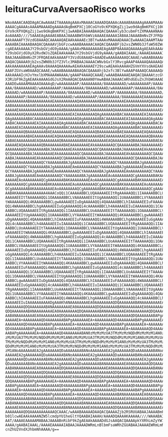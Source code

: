 # leituraCurvaAversaoRisco works

    WAoAAAACAAQDAgACAwAAAAITAAAAAgAAAxMAAAACAAAADQAAAAcAAAABAAAAAgAAAAMAAAAE
    AAAACgAAAAsAAAAMAAAADgAAAAdAqBmKPXCj10CoGYo9cKPXQKgZij1wo9dAqBmKPXCj10Co
    GYo9cKPXQKgZij1wo9dAqBmKPXCj1wAABAIAAAABAAQACQAAAAlyb3cubmFtZXMAAAANAAAA
    AoAAAAD////5AAAEAgAAAAEABAAJAAAABW5hbWVzAAAAEAAAAAIABAAJAAAABmNvZFJFRQAE
    AAkAAAAFY3VzdG8AAAQCAAAAAQAEAAkAAAAEc3BlYwAAAxMAAAADAAACEwAAAAIAAAMTAAAA
    AAAABAIAAAABAAQACQAAAAVjbGFzcwAAABAAAAACAAQACQAAABFjb2xsZWN0b3JfaW50ZWdl
    cgAEAAkAAAAJY29sbGVjdG9yAAAA/gAAAxMAAAAAAAAEAgAABP8AAAAQAAAAAgAEAAkAAAAQ
    Y29sbGVjdG9yX2RvdWJsZQAEAAkAAAAJY29sbGVjdG9yAAAA/gAABAIAAAL/AAAAEAAAAAIA
    BAAJAAAABmNvZFJFRQAEAAkAAAAFY3VzdG8AAAD+AAADEwAAAAAAAAQCAAAE/wAAABAAAAAC
    AAQACQAAAA9jb2xsZWN0b3JfZ3Vlc3MABAAJAAAACWNvbGxlY3RvcgAAAP4AAAAQAAAAAQAE
    AAkAAAAAAAAEAgAAAv8AAAAQAAAAAwAEAAkAAAAEY29scwAEAAkAAAAHZGVmYXVsdAAEAAkA
    AAAFZGVsaW0AAAQCAAAE/wAAABAAAAABAAQACQAAAAhjb2xfc3BlYwAAAP4AAAQCAAAAAQAE
    AAkAAAAIcHJvYmxlbXMAAAAWAAAA/gAAAP4AAAQCAAAE/wAAABAAAAAEAAQACQAAAAtzcGVj
    X3RibF9kZgAEAAkAAAAGdGJsX2RmAAQACQAAAAN0YmwABAAJAAAACmRhdGEuZnJhbWUAAAD+
    AAADEwAAAAMAAAAOAAAAqD/wAAAAAAAAP/AAAAAAAAA/8AAAAAAAAD/wAAAAAAAAP/AAAAAA
    AAA/8AAAAAAAAD/wAAAAAAAAP/AAAAAAAAA/8AAAAAAAAD/wAAAAAAAAP/AAAAAAAAA/8AAA
    AAAAAD/wAAAAAAAAP/AAAAAAAAA/8AAAAAAAAD/wAAAAAAAAP/AAAAAAAAA/8AAAAAAAAD/w
    AAAAAAAAP/AAAAAAAAA/8AAAAAAAAD/wAAAAAAAAP/AAAAAAAAA/8AAAAAAAAEAAAAAAAAAA
    QAAAAAAAAABAAAAAAAAAAEAAAAAAAAAAQAAAAAAAAABAAAAAAAAAAEAAAAAAAAAAQAAAAAAA
    AABAAAAAAAAAAEAAAAAAAAAAQAAAAAAAAABAAAAAAAAAAEAAAAAAAAAAQAAAAAAAAABAAAAA
    AAAAAEAAAAAAAAAAQAAAAAAAAABAAAAAAAAAAEAAAAAAAAAAQAAAAAAAAABAAAAAAAAAAEAA
    AAAAAAAAQAAAAAAAAABAAAAAAAAAAEAIAAAAAAAAQAgAAAAAAABACAAAAAAAAEAIAAAAAAAA
    QAgAAAAAAABACAAAAAAAAEAIAAAAAAAAQAgAAAAAAABACAAAAAAAAEAIAAAAAAAAQAgAAAAA
    AABACAAAAAAAAEAIAAAAAAAAQAgAAAAAAABACAAAAAAAAEAIAAAAAAAAQAgAAAAAAABACAAA
    AAAAAEAIAAAAAAAAQAgAAAAAAABACAAAAAAAAEAIAAAAAAAAQAgAAAAAAABACAAAAAAAAEAQ
    AAAAAAAAQBAAAAAAAABAEAAAAAAAAEAQAAAAAAAAQBAAAAAAAABAEAAAAAAAAEAQAAAAAAAA
    QBAAAAAAAABAEAAAAAAAAEAQAAAAAAAAQBAAAAAAAABAEAAAAAAAAEAQAAAAAAAAQBAAAAAA
    AABAEAAAAAAAAEAQAAAAAAAAQBAAAAAAAABAEAAAAAAAAEAQAAAAAAAAQBAAAAAAAABAEAAA
    AAAAAEAQAAAAAAAAQBAAAAAAAABAEAAAAAAAAEAkAAAAAAAAQCQAAAAAAABAJAAAAAAAAEAk
    AAAAAAAAQCQAAAAAAABAJAAAAAAAAEAkAAAAAAAAQCQAAAAAAABAJAAAAAAAAEAkAAAAAAAA
    QCQAAAAAAABAJAAAAAAAAEAkAAAAAAAAQCQAAAAAAABAJAAAAAAAAEAkAAAAAAAAQCQAAAAA
    AABAJAAAAAAAAEAkAAAAAAAAQCQAAAAAAABAJAAAAAAAAEAkAAAAAAAAQCQAAAAAAABAJAAA
    AAAAAEAmAAAAAAAAQCYAAAAAAABAJgAAAAAAAEAmAAAAAAAAQCYAAAAAAABAJgAAAAAAAEAm
    AAAAAAAAQCYAAAAAAABAJgAAAAAAAEAmAAAAAAAAQCYAAAAAAABAJgAAAAAAAEAmAAAAAAAA
    QCYAAAAAAABAJgAAAAAAAEAmAAAAAAAAQCYAAAAAAABAJgAAAAAAAEAmAAAAAAAAQCYAAAAA
    AABAJgAAAAAAAEAmAAAAAAAAQCYAAAAAAABAJgAAAAAAAEAoAAAAAAAAQCgAAAAAAABAKAAA
    AAAAAEAoAAAAAAAAQCgAAAAAAABAKAAAAAAAAEAoAAAAAAAAQCgAAAAAAABAKAAAAAAAAEAo
    AAAAAAAAQCgAAAAAAABAKAAAAAAAAEAoAAAAAAAAQCgAAAAAAABAKAAAAAAAAEAoAAAAAAAA
    QCgAAAAAAABAKAAAAAAAAEAoAAAAAAAAQCgAAAAAAABAKAAAAAAAAEAoAAAAAAAAQCgAAAAA
    AABAKAAAAAAAAAAAAA4AAACoQQi1CAAAAABBCLUQAAAAAEEItRgAAAAAQQi1IAAAAABBCLUo
    AAAAAEEItTAAAAAAQQi1OAAAAABBCLVAAAAAAEEItUgAAAAAQQi1UAAAAABBCLVYAAAAAEEI
    tWAAAAAAQQi4KAAAAABBCLgwAAAAAEEIuDgAAAAAQQi4QAAAAABBCLhIAAAAAEEIuFAAAAAA
    QQi4WAAAAABBCLhgAAAAAEEIuGgAAAAAQQi4cAAAAABBCLh4AAAAAEEIuIAAAAAAQQi1CAAA
    AABBCLUQAAAAAEEItRgAAAAAQQi1IAAAAABBCLUoAAAAAEEItTAAAAAAQQi1OAAAAABBCLVA
    AAAAAEEItUgAAAAAQQi1UAAAAABBCLVYAAAAAEEItWAAAAAAQQi4KAAAAABBCLgwAAAAAEEI
    uDgAAAAAQQi4QAAAAABBCLhIAAAAAEEIuFAAAAAAQQi4WAAAAABBCLhgAAAAAEEIuGgAAAAA
    QQi4cAAAAABBCLh4AAAAAEEIuIAAAAAAQQi1CAAAAABBCLUQAAAAAEEItRgAAAAAQQi1IAAA
    AABBCLUoAAAAAEEItTAAAAAAQQi1OAAAAABBCLVAAAAAAEEItUgAAAAAQQi1UAAAAABBCLVY
    AAAAAEEItWAAAAAAQQi4KAAAAABBCLgwAAAAAEEIuDgAAAAAQQi4QAAAAABBCLhIAAAAAEEI
    uFAAAAAAQQi4WAAAAABBCLhgAAAAAEEIuGgAAAAAQQi4cAAAAABBCLh4AAAAAEEIuIAAAAAA
    QQi1CAAAAABBCLUQAAAAAEEItRgAAAAAQQi1IAAAAABBCLUoAAAAAEEItTAAAAAAQQi1OAAA
    AABBCLVAAAAAAEEItUgAAAAAQQi1UAAAAABBCLVYAAAAAEEItWAAAAAAQQi4KAAAAABBCLgw
    AAAAAEEIuDgAAAAAQQi4QAAAAABBCLhIAAAAAEEIuFAAAAAAQQi4WAAAAABBCLhgAAAAAEEI
    uGgAAAAAQQi4cAAAAABBCLh4AAAAAEEIuIAAAAAAQQi1CAAAAABBCLUQAAAAAEEItRgAAAAA
    QQi1IAAAAABBCLUoAAAAAEEItTAAAAAAQQi1OAAAAABBCLVAAAAAAEEItUgAAAAAQQi1UAAA
    AABBCLVYAAAAAEEItWAAAAAAQQi4KAAAAABBCLgwAAAAAEEIuDgAAAAAQQi4QAAAAABBCLhI
    AAAAAEEIuFAAAAAAQQi4WAAAAABBCLhgAAAAAEEIuGgAAAAAQQi4cAAAAABBCLh4AAAAAEEI
    uIAAAAAAQQi1CAAAAABBCLUQAAAAAEEItRgAAAAAQQi1IAAAAABBCLUoAAAAAEEItTAAAAAA
    QQi1OAAAAABBCLVAAAAAAEEItUgAAAAAQQi1UAAAAABBCLVYAAAAAEEItWAAAAAAQQi4KAAA
    AABBCLgwAAAAAEEIuDgAAAAAQQi4QAAAAABBCLhIAAAAAEEIuFAAAAAAQQi4WAAAAABBCLhg
    AAAAAEEIuGgAAAAAQQi4cAAAAABBCLh4AAAAAEEIuIAAAAAAQQi1CAAAAABBCLUQAAAAAEEI
    tRgAAAAAQQi1IAAAAABBCLUoAAAAAEEItTAAAAAAQQi1OAAAAABBCLVAAAAAAEEItUgAAAAA
    QQi1UAAAAABBCLVYAAAAAEEItWAAAAAAQQi4KAAAAABBCLgwAAAAAEEIuDgAAAAAQQi4QAAA
    AABBCLhIAAAAAEEIuFAAAAAAQQi4WAAAAABBCLhgAAAAAEEIuGgAAAAAQQi4cAAAAABBCLh4
    AAAAAEEIuIAAAAAAAAAADgAAAKhANAAAAAAAAEA0AAAAAAAAQDQAAAAAAABANAAAAAAAAEA0
    AAAAAAAAQDQAAAAAAABANAAAAAAAAEA0AAAAAAAAQDQAAAAAAABANAAAAAAAAEA0AAAAAAAA
    QDQAAAAAAABANAAAAAAAAEA0AAAAAAAAQDQAAAAAAABANAAAAAAAAEA0AAAAAAAAQDQAAAAA
    AABANAAAAAAAAEA0AAAAAAAAQDQAAAAAAABANAAAAAAAAEA0AAAAAAAAQDQAAAAAAABAPgAA
    AAAAAEA+AAAAAAAAQD4AAAAAAABAPgAAAAAAAEA+AAAAAAAAQD4AAAAAAABAPgAAAAAAAEA+
    AAAAAAAAQD4AAAAAAABAPgAAAAAAAEA+AAAAAAAAQD4AAAAAAABAPgAAAAAAAEA+AAAAAAAA
    QD4AAAAAAABAPgAAAAAAAEA+AAAAAAAAQD4AAAAAAABAPgAAAAAAAEA+AAAAAAAAQD4AAAAA
    AABAPgAAAAAAAEA+AAAAAAAAQD4AAAAAAABAN0zMzMzMzUA3TMzMzMzNQDdMzMzMzM1AN0zM
    zMzMzUA3TMzMzMzNQDdMzMzMzM1AN0zMzMzMzUA3TMzMzMzNQDdMzMzMzM1AN0zMzMzMzUA3
    TMzMzMzNQDdMzMzMzM1AN0zMzMzMzUA3TMzMzMzNQDdMzMzMzM1AN0zMzMzMzUA3TMzMzMzN
    QDdMzMzMzM1AN0zMzMzMzUA3TMzMzMzNQDdMzMzMzM1AN0zMzMzMzUA3TMzMzMzNQDdMzMzM
    zM1ANoAAAAAAAEA2gAAAAAAAQDaAAAAAAABANoAAAAAAAEA2gAAAAAAAQDaAAAAAAABANoAA
    AAAAAEA2gAAAAAAAQDaAAAAAAABANoAAAAAAAEA2gAAAAAAAQDaAAAAAAABANoAAAAAAAEA2
    gAAAAAAAQDaAAAAAAABANoAAAAAAAEA2gAAAAAAAQDaAAAAAAABANoAAAAAAAEA2gAAAAAAA
    QDaAAAAAAABANoAAAAAAAEA2gAAAAAAAQDaAAAAAAABANAAAAAAAAEA0AAAAAAAAQDQAAAAA
    AABANAAAAAAAAEA0AAAAAAAAQDQAAAAAAABANAAAAAAAAEA0AAAAAAAAQDQAAAAAAABANAAA
    AAAAAEA0AAAAAAAAQDQAAAAAAABANAAAAAAAAEA0AAAAAAAAQDQAAAAAAABANAAAAAAAAEA0
    AAAAAAAAQDQAAAAAAABANAAAAAAAAEA0AAAAAAAAQDQAAAAAAABANAAAAAAAAEA0AAAAAAAA
    QDQAAAAAAABAPgAAAAAAAEA+AAAAAAAAQD4AAAAAAABAPgAAAAAAAEA+AAAAAAAAQD4AAAAA
    AABAPgAAAAAAAEA+AAAAAAAAQD4AAAAAAABAPgAAAAAAAEA+AAAAAAAAQD4AAAAAAABAPgAA
    AAAAAEA+AAAAAAAAQD4AAAAAAABAPgAAAAAAAEA+AAAAAAAAQD4AAAAAAABAPgAAAAAAAEA+
    AAAAAAAAQD4AAAAAAABAPgAAAAAAAEA+AAAAAAAAQD4AAAAAAABANAAAAAAAAEA0AAAAAAAA
    QDQAAAAAAABANAAAAAAAAEA0AAAAAAAAQDQAAAAAAABANAAAAAAAAEA0AAAAAAAAQDQAAAAA
    AABANAAAAAAAAEA0AAAAAAAAQDQAAAAAAABANAAAAAAAAEA0AAAAAAAAQDQAAAAAAABANAAA
    AAAAAEA0AAAAAAAAQDQAAAAAAABANAAAAAAAAEA0AAAAAAAAQDQAAAAAAABANAAAAAAAAEA0
    AAAAAAAAQDQAAAAAAAAAAAQCAAAC/wAAABAAAAADAAQACQAAAAZjb2RSRUUABAAJAAAABmFu
    b01lcwAEAAkAAAANZW5lcmdpYU1heGltYQAABAIAAAH/AAAADQAAAAKAAAAA////WAAABAIA
    AAT/AAAAEAAAAAMABAAJAAAABnRibF9kZgAEAAkAAAADdGJsAAQACQAAAApkYXRhLmZyYW1l
    AAAA/gAABAIAAAL/AAAAEAAAAAIABAAJAAAADWRmLnBlbmFsaWRhZGUABAAJAAAAEWRmLmN1
    cnZhU2VndXJhbmNhAAAA/g==

